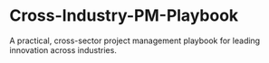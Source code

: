 # Cross-Industry-PM-Playbook
A practical, cross-sector project management playbook for leading innovation across industries.
